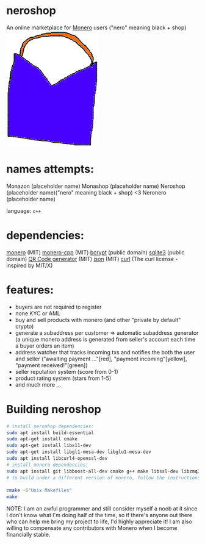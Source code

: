 # neroshop 

An online marketplace for [Monero](https://getmonero.org/) users ("nero" meaning black + shop)
[![alt text](res/neroshop-logo.png)](https://github.com/larteyoh/neroshop "neroshop logo")

# names attempts:
Monazon  (placeholder name)
Monashop (placeholder name)
Neroshop (placeholder name)("nero" meaning black + shop) <3
Neronero (placeholder name)

language: `c++`

# dependencies:
[monero](https://github.com/monero-project/monero) (MIT)
[monero-cpp](https://github.com/monero-ecosystem/monero-cpp) (MIT)
[bcrypt](https://github.com/libbcrypt/) (public domain)
[sqlite3](https://www.sqlite.org/) (public domain)
[QR Code generator](https://github.com/nayuki/QR-Code-generator) (MIT)
[json](https://github.com/nlohmann/json/) (MIT)
[curl](https://curl.se/libcurl/) (The curl license - inspired by MIT/X)


# features:
* buyers are not required to register
* none KYC or AML
* buy and sell products with monero (and other "private by default" crypto)
* generate a subaddress per customer => automatic subaddress generator (a unique monero address is generated from seller's account each time a buyer orders an item)
* address watcher that tracks incoming txs and notifies the both the user and seller
("awaiting payment ..."[red], "payment incoming"[yellow], "payment received!"[green])
* seller reputation system (score from 0-1)
* product rating system (stars from 1-5)
* and much more ...

# Building neroshop
```sh
# install neroshop dependencies:
sudo apt install build-essential
sudo apt-get install cmake
sudo apt-get install libx11-dev
sudo apt-get install libgl1-mesa-dev libglu1-mesa-dev
sudo apt install libcurl4-openssl-dev
# install monero dependencies:
sudo apt install git libboost-all-dev cmake g++ make libssl-dev libzmq3-dev libhidapi-dev libudev-dev libusb-1.0-0-dev libfox-1.6-dev
# to build under a different version of monero, follow the instructions here: https://github.com/monero-ecosystem/monero-cpp#using-this-library-in-your-project

cmake -G"Unix Makefiles"
make
```

NOTE:
I am an awful programmer and still consider myself a noob at it since I don't know what I'm doing half of the time, so if there's anyone out there who can help me bring
my project to life, I'd highly appreciate it! 
I am also willing to compensate any contributors with Monero when I become financially stable.
